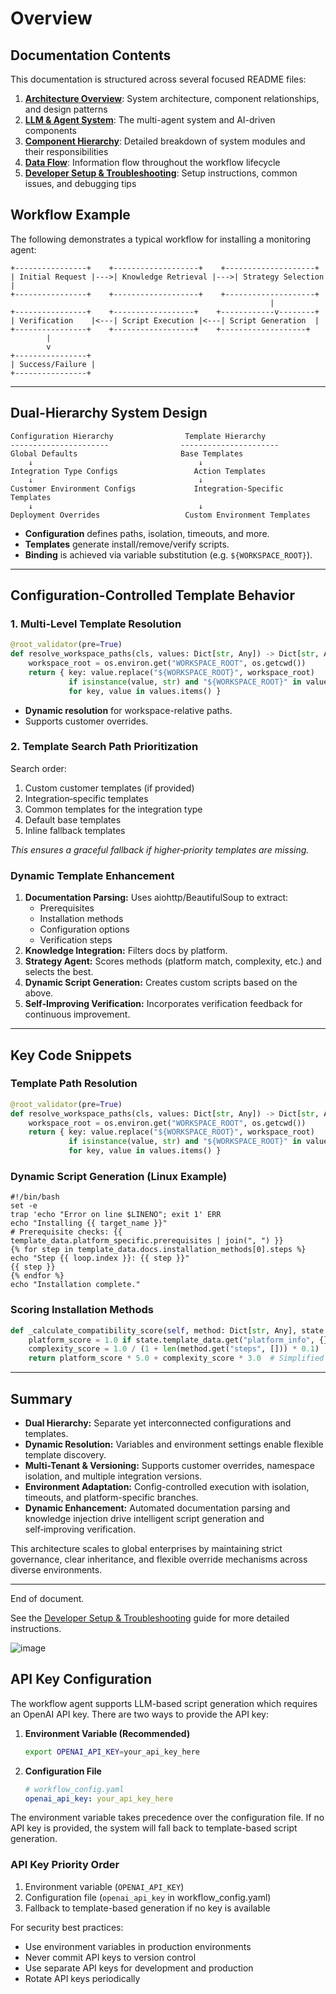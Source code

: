 # Overview

## Documentation Contents

This documentation is structured across several focused README files:

1.  **[Architecture Overview](architecture-readme.md)**: System architecture, component relationships, and design patterns
2.  **[LLM & Agent System](llm-agents-readme.md)**: The multi-agent system and AI-driven components
3.  **[Component Hierarchy](component-hierarchy-readme.md)**: Detailed breakdown of system modules and their responsibilities
4.  **[Data Flow](data-flow-readme.md)**: Information flow throughout the workflow lifecycle
5.  **[Developer Setup & Troubleshooting](developer-readme.md)**: Setup instructions, common issues, and debugging tips

## Workflow Example

The following demonstrates a typical workflow for installing a monitoring agent:

```
+----------------+    +-------------------+    +--------------------+
| Initial Request |--->| Knowledge Retrieval |--->| Strategy Selection |
+----------------+    +-------------------+    +--------------------+
                                                          |
+----------------+    +------------------+    +------------v--------+
| Verification    |<---| Script Execution |<---| Script Generation  |
+----------------+    +------------------+    +-------------------+
        |
        v
+----------------+
| Success/Failure |
+----------------+
```


---

## Dual-Hierarchy System Design

```
Configuration Hierarchy                Template Hierarchy
----------------------                ----------------------
Global Defaults                       Base Templates
    ↓                                     ↓
Integration Type Configs                 Action Templates
    ↓                                     ↓
Customer Environment Configs             Integration-Specific Templates
    ↓                                     ↓
Deployment Overrides                   Custom Environment Templates
```

- **Configuration** defines paths, isolation, timeouts, and more.
- **Templates** generate install/remove/verify scripts.
- **Binding** is achieved via variable substitution (e.g. `${WORKSPACE_ROOT}`).

---

## Configuration-Controlled Template Behavior

### 1. Multi-Level Template Resolution

```python
@root_validator(pre=True)
def resolve_workspace_paths(cls, values: Dict[str, Any]) -> Dict[str, Any]:
    workspace_root = os.environ.get("WORKSPACE_ROOT", os.getcwd())
    return { key: value.replace("${WORKSPACE_ROOT}", workspace_root)
             if isinstance(value, str) and "${WORKSPACE_ROOT}" in value else value
             for key, value in values.items() }
```

- **Dynamic resolution** for workspace-relative paths.
- Supports customer overrides.

### 2. Template Search Path Prioritization

Search order:
1. Custom customer templates (if provided)
2. Integration‑specific templates
3. Common templates for the integration type
4. Default base templates
5. Inline fallback templates

*This ensures a graceful fallback if higher‑priority templates are missing.*

### Dynamic Template Enhancement

1. **Documentation Parsing:** Uses aiohttp/BeautifulSoup to extract:
   - Prerequisites
   - Installation methods
   - Configuration options
   - Verification steps
2. **Knowledge Integration:** Filters docs by platform.
3. **Strategy Agent:** Scores methods (platform match, complexity, etc.) and selects the best.
4. **Dynamic Script Generation:** Creates custom scripts based on the above.
5. **Self‑Improving Verification:** Incorporates verification feedback for continuous improvement.

---

## Key Code Snippets

### Template Path Resolution

```python
@root_validator(pre=True)
def resolve_workspace_paths(cls, values: Dict[str, Any]) -> Dict[str, Any]:
    workspace_root = os.environ.get("WORKSPACE_ROOT", os.getcwd())
    return { key: value.replace("${WORKSPACE_ROOT}", workspace_root)
             if isinstance(value, str) and "${WORKSPACE_ROOT}" in value else value
             for key, value in values.items() }
```

### Dynamic Script Generation (Linux Example)

```jinja
#!/bin/bash
set -e
trap 'echo "Error on line $LINENO"; exit 1' ERR
echo "Installing {{ target_name }}"
# Prerequisite checks: {{ template_data.platform_specific.prerequisites | join(", ") }}
{% for step in template_data.docs.installation_methods[0].steps %}
echo "Step {{ loop.index }}: {{ step }}"
{{ step }}
{% endfor %}
echo "Installation complete."
```

### Scoring Installation Methods

```python
def _calculate_compatibility_score(self, method: Dict[str, Any], state: Any) -> float:
    platform_score = 1.0 if state.template_data.get("platform_info", {}).get("system") in method.get("platform_compatibility", []) else 0.5
    complexity_score = 1.0 / (1 + len(method.get("steps", [])) * 0.1)
    return platform_score * 5.0 + complexity_score * 3.0  # Simplified scoring
```

---

## Summary

- **Dual Hierarchy:** Separate yet interconnected configurations and templates.
- **Dynamic Resolution:** Variables and environment settings enable flexible template discovery.
- **Multi-Tenant & Versioning:** Supports customer overrides, namespace isolation, and multiple integration versions.
- **Environment Adaptation:** Config-controlled execution with isolation, timeouts, and platform-specific branches.
- **Dynamic Enhancement:** Automated documentation parsing and knowledge injection drive intelligent script generation and self‑improving verification.

This architecture scales to global enterprises by maintaining strict governance, clear inheritance, and flexible override mechanisms across diverse environments.

--- 

End of document.

See the [Developer Setup & Troubleshooting](developer-readme.md) guide for more detailed instructions.

![image](https://github.com/user-attachments/assets/add4a13a-f250-4c5a-a1cd-e4f561b285ed)

## API Key Configuration

The workflow agent supports LLM-based script generation which requires an OpenAI API key. There are two ways to provide the API key:

1. **Environment Variable (Recommended)**
   ```bash
   export OPENAI_API_KEY=your_api_key_here
   ```

2. **Configuration File**
   ```yaml
   # workflow_config.yaml
   openai_api_key: your_api_key_here
   ```

The environment variable takes precedence over the configuration file. If no API key is provided, the system will fall back to template-based script generation.

### API Key Priority Order
1. Environment variable (`OPENAI_API_KEY`)
2. Configuration file (`openai_api_key` in workflow_config.yaml)
3. Fallback to template-based generation if no key is available

For security best practices:
- Use environment variables in production environments
- Never commit API keys to version control
- Use separate API keys for development and production
- Rotate API keys periodically
